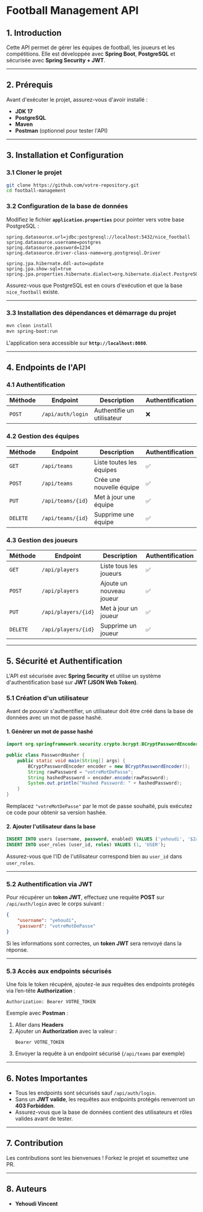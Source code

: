 # **Football Management API**

## **1. Introduction**
Cette API permet de gérer les équipes de football, les joueurs et les compétitions. Elle est développée avec **Spring Boot**, **PostgreSQL** et sécurisée avec **Spring Security + JWT**.

---

## **2. Prérequis**
Avant d'exécuter le projet, assurez-vous d'avoir installé :
- **JDK 17**
- **PostgreSQL**
- **Maven**
- **Postman** (optionnel pour tester l'API)

---

## **3. Installation et Configuration**

### **3.1 Cloner le projet**
```bash
git clone https://github.com/votre-repository.git
cd football-management
```

### **3.2 Configuration de la base de données**
Modifiez le fichier **`application.properties`** pour pointer vers votre base PostgreSQL :
```properties
spring.datasource.url=jdbc:postgresql://localhost:5432/nice_football
spring.datasource.username=postgres
spring.datasource.password=1234
spring.datasource.driver-class-name=org.postgresql.Driver

spring.jpa.hibernate.ddl-auto=update
spring.jpa.show-sql=true
spring.jpa.properties.hibernate.dialect=org.hibernate.dialect.PostgreSQLDialect
```
Assurez-vous que PostgreSQL est en cours d'exécution et que la base `nice_football` existe.

---

### **3.3 Installation des dépendances et démarrage du projet**
```bash
mvn clean install
mvn spring-boot:run
```
L'application sera accessible sur **`http://localhost:8080`**.

---

## **4. Endpoints de l'API**

### **4.1 Authentification**
| Méthode | Endpoint               | Description                       | Authentification |
|---------|------------------------|-----------------------------------|------------------|
| `POST`  | `/api/auth/login`      | Authentifie un utilisateur       | ❌              |

### **4.2 Gestion des équipes**
| Méthode | Endpoint               | Description                       | Authentification |
|---------|------------------------|-----------------------------------|------------------|
| `GET`   | `/api/teams`           | Liste toutes les équipes         | ✅              |
| `POST`  | `/api/teams`           | Crée une nouvelle équipe         | ✅              |
| `PUT`   | `/api/teams/{id}`      | Met à jour une équipe            | ✅              |
| `DELETE`| `/api/teams/{id}`      | Supprime une équipe              | ✅              |

### **4.3 Gestion des joueurs**
| Méthode | Endpoint               | Description                       | Authentification |
|---------|------------------------|-----------------------------------|------------------|
| `GET`   | `/api/players`         | Liste tous les joueurs           | ✅              |
| `POST`  | `/api/players`         | Ajoute un nouveau joueur         | ✅              |
| `PUT`   | `/api/players/{id}`    | Met à jour un joueur             | ✅              |
| `DELETE`| `/api/players/{id}`    | Supprime un joueur               | ✅              |

---

## **5. Sécurité et Authentification**

L'API est sécurisée avec **Spring Security** et utilise un système d'authentification basé sur **JWT (JSON Web Token)**.

### **5.1 Création d'un utilisateur**
Avant de pouvoir s'authentifier, un utilisateur doit être créé dans la base de données avec un mot de passe hashé.

#### **1. Générer un mot de passe hashé**
```java
import org.springframework.security.crypto.bcrypt.BCryptPasswordEncoder;

public class PasswordHasher {
    public static void main(String[] args) {
        BCryptPasswordEncoder encoder = new BCryptPasswordEncoder();
        String rawPassword = "votreMotDePasse";
        String hashedPassword = encoder.encode(rawPassword);
        System.out.println("Hashed Password: " + hashedPassword);
    }
}
```
Remplacez `"votreMotDePasse"` par le mot de passe souhaité, puis exécutez ce code pour obtenir sa version hashée.

#### **2. Ajouter l'utilisateur dans la base**
```sql
INSERT INTO users (username, password, enabled) VALUES ('yehoudi', '$2a$10$exempleDeHash', true);
INSERT INTO user_roles (user_id, roles) VALUES (1, 'USER');
```
Assurez-vous que l'ID de l'utilisateur correspond bien au `user_id` dans `user_roles`.

---

### **5.2 Authentification via JWT**
Pour récupérer un **token JWT**, effectuez une requête **POST** sur `/api/auth/login` avec le corps suivant :
```json
{
    "username": "yehoudi",
    "password": "votreMotDePasse"
}
```
Si les informations sont correctes, un **token JWT** sera renvoyé dans la réponse.

---

### **5.3 Accès aux endpoints sécurisés**
Une fois le token récupéré, ajoutez-le aux requêtes des endpoints protégés via l’en-tête **Authorization** :
```http
Authorization: Bearer VOTRE_TOKEN
```
Exemple avec **Postman** :
1. Aller dans **Headers**  
2. Ajouter un **Authorization** avec la valeur :  
   ```
   Bearer VOTRE_TOKEN
   ```
3. Envoyer la requête à un endpoint sécurisé (`/api/teams` par exemple)

---

## **6. Notes Importantes**
- Tous les endpoints sont sécurisés sauf `/api/auth/login`.
- Sans un **JWT valide**, les requêtes aux endpoints protégés renverront un **403 Forbidden**.
- Assurez-vous que la base de données contient des utilisateurs et rôles valides avant de tester.

---

## **7. Contribution**
Les contributions sont les bienvenues ! Forkez le projet et soumettez une PR.

---

## **8. Auteurs**
- **Yehoudi Vincent**

